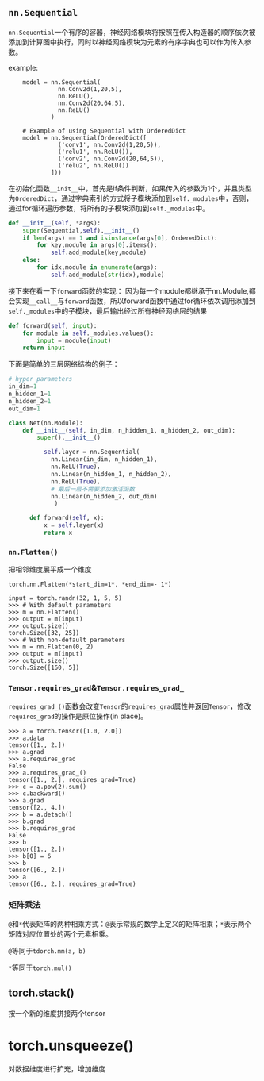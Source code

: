 ## `nn.Sequential`

`nn.Sequential`一个有序的容器，神经网络模块将按照在传入构造器的顺序依次被添加到计算图中执行，同时以神经网络模块为元素的有序字典也可以作为传入参数。

example:

        model = nn.Sequential(
                  nn.Conv2d(1,20,5),
                  nn.ReLU(),
                  nn.Conv2d(20,64,5),
                  nn.ReLU()
                )
    
        # Example of using Sequential with OrderedDict
        model = nn.Sequential(OrderedDict([
                  ('conv1', nn.Conv2d(1,20,5)),
                  ('relu1', nn.ReLU()),
                  ('conv2', nn.Conv2d(20,64,5)),
                  ('relu2', nn.ReLU())
                ]))

在初始化函数`__init__`中，首先是if条件判断，如果传入的参数为1个，并且类型为`OrderedDict`，通过字典索引的方式将子模块添加到`self._modules`中，否则，通过for循环遍历参数，将所有的子模块添加到`self._modules`中。

```python
def __init__(self, *args):
    super(Sequential,self).__init__()
    if len(args) == 1 and isinstance(args[0], OrderedDict):
        for key,module in args[0].items():
            self.add_module(key,module)
    else:
        for idx,module in enumerate(args):
            self.add_module(str(idx),module)
```

接下来在看一下`forward`函数的实现：
因为每一个module都继承于nn.Module,都会实现`__call__`与`forward`函数，所以forward函数中通过for循环依次调用添加到`self._modules`中的子模块，最后输出经过所有神经网络层的结果

```python
def forward(self, input):
    for module in self._modules.values():
        input = module(input)
    return input
```

下面是简单的三层网络结构的例子：

```python
# hyper parameters
in_dim=1
n_hidden_1=1
n_hidden_2=1
out_dim=1

class Net(nn.Module):
    def __init__(self, in_dim, n_hidden_1, n_hidden_2, out_dim):
        super().__init__()

          self.layer = nn.Sequential(
            nn.Linear(in_dim, n_hidden_1), 
            nn.ReLU(True)，
            nn.Linear(n_hidden_1, n_hidden_2)，
            nn.ReLU(True)，
            # 最后一层不需要添加激活函数
            nn.Linear(n_hidden_2, out_dim)
             )

      def forward(self, x):
          x = self.layer(x)
          return x
```

### `nn.Flatten()`

把相邻维度展平成一个维度

`torch.nn.Flatten(*start_dim=1*, *end_dim=- 1*)`

```
input = torch.randn(32, 1, 5, 5)
>>> # With default parameters
>>> m = nn.Flatten()
>>> output = m(input)
>>> output.size()
torch.Size([32, 25])
>>> # With non-default parameters
>>> m = nn.Flatten(0, 2)
>>> output = m(input)
>>> output.size()
torch.Size([160, 5])
```

### `Tensor.requires_grad`&`Tensor.requires_grad_`

`requires_grad_()`函数会改变`Tensor`的`requires_grad`属性并返回`Tensor`，修改`requires_grad`的操作是原位操作(in place)。

```
>>> a = torch.tensor([1.0, 2.0])
>>> a.data
tensor([1., 2.])
>>> a.grad
>>> a.requires_grad
False
>>> a.requires_grad_()
tensor([1., 2.], requires_grad=True)
>>> c = a.pow(2).sum()
>>> c.backward()
>>> a.grad
tensor([2., 4.])
>>> b = a.detach()
>>> b.grad
>>> b.requires_grad
False
>>> b
tensor([1., 2.])
>>> b[0] = 6
>>> b
tensor([6., 2.])
>>> a
tensor([6., 2.], requires_grad=True)
```

### 矩阵乘法

`@`和`*`代表矩阵的两种相乘方式：`@`表示常规的数学上定义的矩阵相乘；`*`表示两个矩阵对应位置处的两个元素相乘。

`@`等同于`tdorch.mm(a, b)`

`*`等同于`torch.mul()`

## torch.stack()

按一个新的维度拼接两个tensor

# torch.unsqueeze()

对数据维度进行扩充，增加维度
